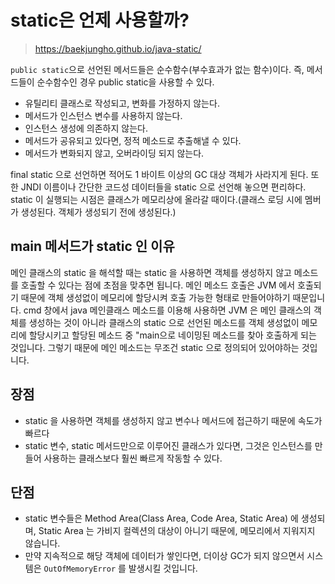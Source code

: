 # static은 언제 사용할까?

> https://baekjungho.github.io/java-static/

`public static`으로 선언된 메서드들은 순수함수(부수효과가 없는 함수)이다. 즉, 메서드들이 순수함수인 경우 public static을 사용할 수 있다.

- 유틸리티 클래스로 작성되고, 변화를 가정하지 않는다.
- 메서드가 인스턴스 변수를 사용하지 않는다.
- 인스턴스 생성에 의존하지 않는다.
- 메서드가 공유되고 있다면, 정적 메소드로 추출해낼 수 있다.
- 메서드가 변화되지 않고, 오버라이딩 되지 않는다.

final static 으로 선언하면 적어도 1 바이트 이상의 GC 대상 객체가 사라지게 된다. 또한 JNDI 이름이나 간단한 코드성 데이터들을 static 으로 선언해 놓으면 편리하다. static 이 실행되는 시점은 클래스가 메모리상에 올라갈 때이다.(클래스 로딩 시에 멤버가 생성된다. 객체가 생성되기 전에 생성된다.)

## main 메서드가 static 인 이유

메인 클래스의 static 을 해석할 때는 static 을 사용하면 객체를 생성하지 않고 메소드를 호출할 수 있다는 점에 초점을 맞추면 됩니다. 메인 메소드 호출은 JVM 에서 호출되기 때문에 객체 생성없이 메모리에 할당시켜 호출 가능한 형태로 만들어야하기 때문입니다. cmd 창에서 java 메인클래스 메소드를 이용해 사용하면 JVM 은 메인 클래스의 객체를 생성하는 것이 아니라 클래스의 static 으로 선언된 메소드를 객체 생성없이 메모리에 할당시키고 할당된 메소드 중 "main으로 네이밍된 메소드를 찾아 호출하게 되는 것입니다. 그렇기 때문에 메인 메소드는 무조건 static 으로 정의되어 있어야하는 것입니다. 

## 장점

- static 을 사용하면 객체를 생성하지 않고 변수나 메서드에 접근하기 때문에 속도가 빠르다
- static 변수, static 메서드만으로 이루어진 클래스가 있다면, 그것은 인스턴스를 만들어 사용하는 클래스보다 훨씬 빠르게 작동할 수 있다.

## 단점

- static 변수들은 Method Area(Class Area, Code Area, Static Area) 에 생성되며, Static Area 는 가비지 컬렉션의 대상이 아니기 때문에, 메모리에서
지워지지 않습니다.
- 만약 지속적으로 해당 객체에 데이터가 쌓인다면, 더이상 GC가 되지 않으면서 시스템은 `OutOfMemoryError` 를 발생시킬 것입니다.
